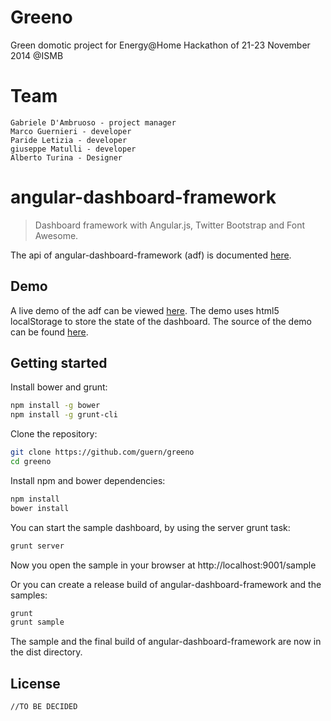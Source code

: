 Greeno
======

Green domotic project for Energy@Home Hackathon of 21-23 November 2014 @ISMB

# Team
```
Gabriele D'Ambruoso - project manager
Marco Guernieri - developer
Paride Letizia - developer
giuseppe Matulli - developer
Alberto Turina - Designer
```

# angular-dashboard-framework

> Dashboard framework with Angular.js, Twitter Bootstrap and Font Awesome.

The api of angular-dashboard-framework (adf) is documented [here](http://sdorra.github.io/angular-dashboard-framework/docs/).

## Demo

A live demo of the adf can be viewed [here](http://guern.github.io/greeno/). The demo uses html5 localStorage to store the state of the dashboard. The source of the demo can be found [here](https://github.com/guern/greeno).

## Getting started

Install bower and grunt:

```bash
npm install -g bower
npm install -g grunt-cli
```

Clone the repository:

```bash
git clone https://github.com/guern/greeno
cd greeno
```

Install npm and bower dependencies:

```bash
npm install
bower install
```

You can start the sample dashboard, by using the server grunt task:

```bash
grunt server
```

Now you open the sample in your browser at http://localhost:9001/sample

Or you can create a release build of angular-dashboard-framework and the samples:

```bash
grunt
grunt sample
```
The sample and the final build of angular-dashboard-framework are now in the dist directory.


## License

    //TO BE DECIDED

